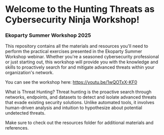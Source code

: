 # Welcome to the Hunting Threats as Cybersecurity Ninja Workshop! 
### Ekoparty Summer Workshop 2025

This repository contains all the materials and resources you'll need to perform the practical exercises presented in the Ekoparty Summer Workshop webinar. Whether you're a seasoned cybersecurity professional or just starting out, this workshop will provide you with the knowledge and skills to proactively search for and mitigate advanced threats within your organization's network.

You can see the workshop here: https://youtu.be/1wQOTxX-KF0 

What is Threat Hunting?
Threat hunting is the proactive search through networks, endpoints, and datasets to detect and isolate advanced threats that evade existing security solutions. Unlike automated tools, it involves human-driven analysis and intuition to hypothesize about potential undetected threats.

Make sure to check out the resources folder for additional materials and references.
